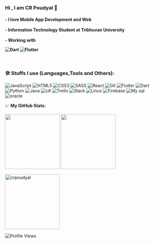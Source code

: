 ### Hi , I am CR Poudyal 👋

<h4>
- I love Mobile App Development and Web <br/><br/>
- Information Technology Student at Tribhuvan University<br/><br/>
- Working with 
  
  ![Dart](https://img.shields.io/badge/-Dart-black?style=for-the-badge&logo=Dart&logoColor=0079BF)
  ![Flutter](https://img.shields.io/badge/-Flutter-black?style=for-the-badge&logo=Flutter&logoColor=0079BF)
</h4>
<br/>
<h3> 🛠️ Stuffs I use (Languages,Tools and Others):</h3>

![JavaScript](https://img.shields.io/badge/-JavaScript-black?style=for-the-badge&logo=javascript)
![HTML5](https://img.shields.io/badge/-HTML5-black?style=for-the-badge&logo=html5)
![CSS3](https://img.shields.io/badge/-CSS3-black?style=for-the-badge&logo=css3&logoColor=1572B6)
![SASS](https://img.shields.io/badge/-SASS-black?style=for-the-badge&logo=sass&logoColor=1572B6)
![React](https://img.shields.io/badge/-React-black?style=for-the-badge&logo=React)
![Git](https://img.shields.io/badge/-Git-black?style=for-the-badge&logo=Git)
![Flutter](https://img.shields.io/badge/-Flutter-black?style=for-the-badge&logo=Flutter&logoColor=0079BF)
![Dart](https://img.shields.io/badge/-Dart-black?style=for-the-badge&logo=Dart&logoColor=0079BF)
![Python](https://img.shields.io/badge/-Python-black?style=for-the-badge&logo=Python)
![Java](https://img.shields.io/badge/-java-black?style=for-the-badge&logo=java&logoColor=0079BF)
![c#](https://img.shields.io/badge/-csharp-black?style=for-the-badge&logo=csharp)
![Trello](https://img.shields.io/badge/-Trello-black?style=for-the-badge&logo=Trello&logoColor=0079BF)
![Slack](https://img.shields.io/badge/-Slack-black?style=for-the-badge&logo=Slack)
![Linux](https://img.shields.io/badge/-Linux-black?style=for-the-badge&logo=Linux&logoColor=FCC624)
![Firebase](https://img.shields.io/badge/-Firebase-black?style=for-the-badge&logo=Firebase&logoColor=FCC624)
![My sql](https://img.shields.io/badge/-mysql-black?style=for-the-badge&logo=mysql)
![oracle](https://img.shields.io/badge/-oracle-black?style=for-the-badge&logo=oracle)


📈 **My GitHub Stats:**

<p>
  <img height="180em" src="https://github-readme-stats.vercel.app/api?username=crpoudyal&theme=dracula&hide_border=true&include_all_commits=true&count_private=false" />
  <img height="180em" src="https://github-readme-stats.vercel.app/api/top-langs/?username=crpoudyal&count_private=true&include_all_commits=true&show_icons=true&hide_border=true&hide=html&layout=compact&langs_count=8&theme=dracula"/>
</p>
<p>
  
  <img height="180em"  src="https://github-profile-summary-cards.vercel.app/api/cards/profile-details?username=crpoudyal&theme=dracula" alt="crpoudyal"/>
 
</p>

![Profile Views](https://komarev.com/ghpvc/?username=crpoudyal&color=blue)

